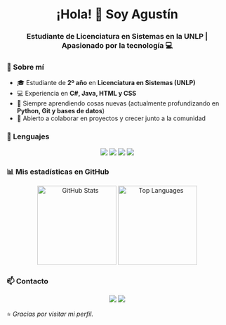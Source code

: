 <h1 align="center">¡Hola! 👋 Soy Agustín</h1>
<h3 align="center">Estudiante de Licenciatura en Sistemas en la UNLP | Apasionado por la tecnología 💻</h3>

### 🌟 Sobre mí
- 🎓 Estudiante de **2º año** en **Licenciatura en Sistemas (UNLP)**  
- 💻 Experiencia en **C#, Java, HTML y CSS**  
- 🌱 Siempre aprendiendo cosas nuevas (actualmente profundizando en **Python, Git y bases de datos**)  
- 🤝 Abierto a colaborar en proyectos y crecer junto a la comunidad  

### 🚀 Lenguajes
<p align="center">
  <img src="https://img.shields.io/badge/C%23-239120?style=for-the-badge&logo=c-sharp&logoColor=white"/>
  <img src="https://img.shields.io/badge/Java-ED8B00?style=for-the-badge&logo=java&logoColor=white"/>
  <img src="https://img.shields.io/badge/HTML5-E34F26?style=for-the-badge&logo=html5&logoColor=white"/>
  <img src="https://img.shields.io/badge/CSS3-1572B6?style=for-the-badge&logo=css3&logoColor=white"/>
</p>

### 📊 Mis estadísticas en GitHub
<p align="center">
  <img src="https://github-readme-stats.vercel.app/api?username=agusAcosta-dev&show_icons=true&theme=tokyonight" alt="GitHub Stats" height="180px"/>
  <img src="https://github-readme-stats.vercel.app/api/top-langs/?username=agusAcosta-dev&layout=compact&theme=tokyonight" alt="Top Languages" height="180px"/>
</p>

### 📫 Contacto
<p align="center">
  <a href="mailto:joseacosta.laplata@gmail.com"><img src="https://img.shields.io/badge/Email-D14836?style=for-the-badge&logo=gmail&logoColor=white"/></a>
  <a href="https://linkedin.com/in/jose-agustin-acosta"><img src="https://img.shields.io/badge/LinkedIn-0077B5?style=for-the-badge&logo=linkedin&logoColor=white"/></a>
</p>

⭐ *Gracias por visitar mi perfil.*
